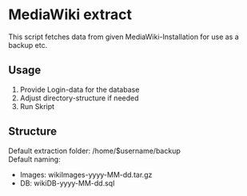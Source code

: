 # MediaWiki extract

This script fetches data from given MediaWiki-Installation for use as a backup etc.

## Usage

1. Provide Login-data for the database
2. Adjust directory-structure if needed
3. Run Skript

## Structure

Default extraction folder: /home/$username/backup  
Default naming:
* Images: wikiImages-yyyy-MM-dd.tar.gz
* DB: wikiDB-yyyy-MM-dd.sql